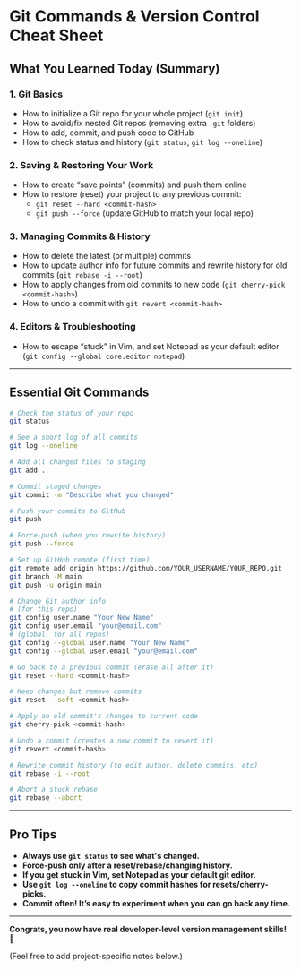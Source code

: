 # Git Commands & Version Control Cheat Sheet

## What You Learned Today (Summary)

### 1. Git Basics
- How to initialize a Git repo for your whole project (`git init`)
- How to avoid/fix nested Git repos (removing extra `.git` folders)
- How to add, commit, and push code to GitHub
- How to check status and history (`git status`, `git log --oneline`)

### 2. Saving & Restoring Your Work
- How to create “save points” (commits) and push them online
- How to restore (reset) your project to any previous commit:
  - `git reset --hard <commit-hash>`
  - `git push --force` (update GitHub to match your local repo)

### 3. Managing Commits & History
- How to delete the latest (or multiple) commits
- How to update author info for future commits and rewrite history for old commits (`git rebase -i --root`)
- How to apply changes from old commits to new code (`git cherry-pick <commit-hash>`)
- How to undo a commit with `git revert <commit-hash>`

### 4. Editors & Troubleshooting
- How to escape “stuck” in Vim, and set Notepad as your default editor (`git config --global core.editor notepad`)

---

## Essential Git Commands

```bash
# Check the status of your repo
git status

# See a short log of all commits
git log --oneline

# Add all changed files to staging
git add .

# Commit staged changes
git commit -m "Describe what you changed"

# Push your commits to GitHub
git push

# Force-push (when you rewrite history)
git push --force

# Set up GitHub remote (first time)
git remote add origin https://github.com/YOUR_USERNAME/YOUR_REPO.git
git branch -M main
git push -u origin main

# Change Git author info
# (for this repo)
git config user.name "Your New Name"
git config user.email "your@email.com"
# (global, for all repos)
git config --global user.name "Your New Name"
git config --global user.email "your@email.com"

# Go back to a previous commit (erase all after it)
git reset --hard <commit-hash>

# Keep changes but remove commits
git reset --soft <commit-hash>

# Apply an old commit's changes to current code
git cherry-pick <commit-hash>

# Undo a commit (creates a new commit to revert it)
git revert <commit-hash>

# Rewrite commit history (to edit author, delete commits, etc)
git rebase -i --root

# Abort a stuck rebase
git rebase --abort
```

---

## Pro Tips
- **Always use `git status` to see what's changed.**
- **Force-push only after a reset/rebase/changing history.**
- **If you get stuck in Vim, set Notepad as your default git editor.**
- **Use `git log --oneline` to copy commit hashes for resets/cherry-picks.**
- **Commit often! It’s easy to experiment when you can go back any time.**

---

**Congrats, you now have real developer-level version management skills! 🚀**

(Feel free to add project-specific notes below.)
